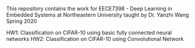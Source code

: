 This repository contains the work for EECE7398 - Deep Learning in Embedded Systems at Northeastern University taught by Dr. Yanzhi Wang Spring 2020

HW1: Classification on CIFAR-10 using basic fully connected neural networks
HW2: Classification on CIFAR-10 using Convolutional Network

